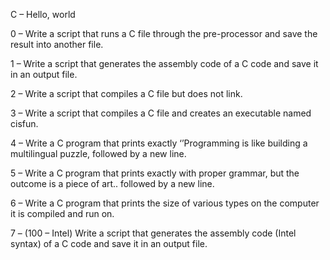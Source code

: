 C – Hello, world

0 – Write a script that runs a C file through the pre-processor and save the result into another file.

1 – Write a script that generates the assembly code of a C code and save it in an output file.

2 – Write a script that compiles a C file but does not link.

3 – Write a script that compiles a C file and creates an executable named cisfun.

4 – Write a C program that prints exactly ‘’Programming is like building a multilingual puzzle, followed by a new line.

5 – Write a C program that prints exactly with  proper grammar, but the outcome is a piece of art.. followed by a new line.

6 – Write a C program that prints  the size of various types on the computer it is compiled and run on.

7 – (100 – Intel) Write a script that generates the assembly code (Intel syntax) of a C code and save it in an output file.

